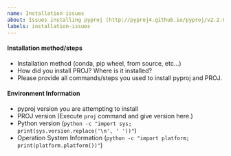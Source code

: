 ```yaml
---
name: Installation issues
about: Issues installing pyproj (http://pyproj4.github.io/pyproj/v2.2.0rel/installation.html)
labels: installation-issues
---
```


<!-- Please search existing issues to avoid creating duplicates. -->

#### Installation method/steps
 - Installation method (conda, pip wheel, from source, etc...)
 - How did you install PROJ? Where is it installed?
 - Please provide all commands/steps you used to install pyproj and PROJ.

#### Environment Information
 - pyproj version you are attempting to install
 - PROJ version (Execute `proj` command and give version here.)
 - Python version (`python -c "import sys; print(sys.version.replace('\n', ' '))"`)
 - Operation System Information (`python -c "import platform; print(platform.platform())"`)
